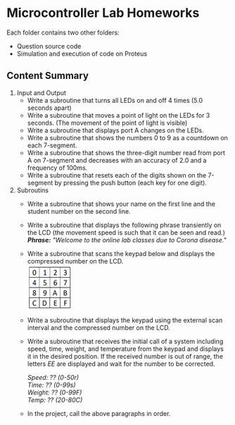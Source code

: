 # Microcontroller Lab Homeworks
Each folder contains two other folders:
* Question source code
* Simulation and execution of code on Proteus

## Content Summary

1. Input and Output 
    * Write a subroutine that turns all LEDs on and off 4 times (5.0 seconds apart)
    * Write a subroutine that moves a point of light on the LEDs for 3 seconds. (The movement of the point of light is visible)
    * Write a subroutine that displays port A changes on the LEDs.
    * Write a subroutine that shows the numbers 0 to 9 as a countdown on each 7-segment.
    * Write a subroutine that shows the three-digit number read from port A on 7-segment and decreases with an accuracy of 2.0 and a frequency of 100ms.
    * Write a subroutine that resets each of the digits shown on the 7-segment by pressing the push button (each key for one digit).
2. Subroutins
   * Write a subroutine that shows your name on the first line and the student number on the second line.
   * Write a subroutine that displays the following phrase transiently on the LCD (the movement speed is such that it can be seen and read.)\
            ***Phrase:** "Welcome to the online lab classes due to Corona disease."*
   * Write a subroutine that scans the keypad below and displays the compressed number on the LCD.\
     <img src='ReadmeFiles/keypad.png' width="100" height="100"></img>
   * Write a subroutine that displays the keypad using the external scan interval and the compressed number on the LCD.
   * Write a subroutine that receives the initial call of a system including speed, time, weight, and temperature from the keypad and displays it in the desired position. If the        received number is out of range, the letters *EE* are displayed and wait for the number to be corrected.

      *Speed: ?? (0-50r)*\
      *Time: ?? (0-99s)*\
      *Weight: ?? (0-99F)*\
      *Temp: ?? (20-80C)*
   * In the project, call the above paragraphs in order.

